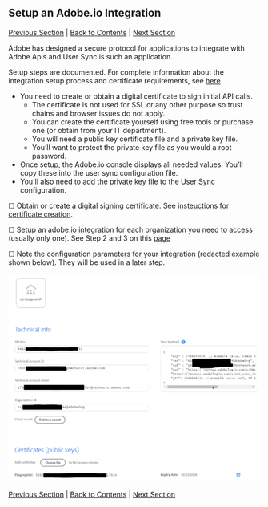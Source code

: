 ## Setup an Adobe.io Integration

[Previous Section](decide_deletion_policy.md) | [Back to Contents](Contents.md) |  [Next Section](identify_server.md)

Adobe has designed a secure protocol for applications to integrate with Adobe Apis and User Sync is such an application.

Setup steps are documented.  For complete information about the integration setup process and certificate requirements, see [here](https://www.adobe.io/products/usermanagement/docs/setup)

- You need to create or obtain a digital certificate to sign initial API calls.
  - The certificate is not used for SSL or any other purpose so trust chains and browser issues do not apply.
  - You can create the certificate yourself using free tools or purchase one (or obtain from your IT department).
  - You will need a public key certificate file and a private key file.
  - You’ll want to protect the private key file as you would a root password.
- Once setup, the Adobe.io console displays all needed values.  You’ll copy these into the user sync configuration file.
- You'll also need to add the private key file to the User Sync configuration.

&#9744; Obtain or create a digital signing certificate.  See [insteuctions for certificate creation](https://www.adobe.io/apis/cloudplatform/usermanagement/docs/setup/createcert.html).

&#9744; Setup an adobe.io integration for each organization you need to access (usually only one).  See Step 2 and 3 on this [page](https://www.adobe.io/apis/cloudplatform/usermanagement/docs/setup.html)

&#9744; Note the configuration parameters for your integration (redacted example shown below).  They will be used in a later step.


![img](images/setup_adobe_io_data.png)


[Previous Section](decide_deletion_policy.md) | [Back to Contents](Contents.md) |  [Next Section](identify_server.md)
